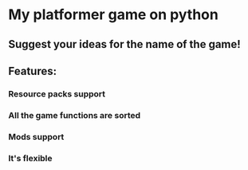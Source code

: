 <h1>My platformer game on python</h1>
<h2>Suggest your ideas for the name of the game!</h2>
<h2>Features:</h2>
<h3>Resource packs support</h3>
<h3>All the game functions are sorted</h3>
<h3>Mods support</h3>
<h3>It's flexible</h3>